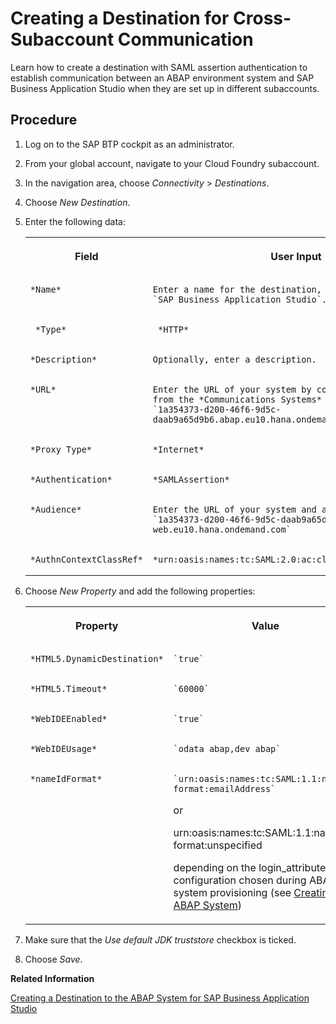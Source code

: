 <!-- loio7d58ebac25164c5b8083647dd4b63d88 -->

# Creating a Destination for Cross-Subaccount Communication

Learn how to create a destination with SAML assertion authentication to establish communication between an ABAP environment system and SAP Business Application Studio when they are set up in different subaccounts.



## Procedure

1.  Log on to the SAP BTP cockpit as an administrator.

2.  From your global account, navigate to your Cloud Foundry subaccount.

3.  In the navigation area, choose *Connectivity* \> *Destinations*.

4.  Choose *New Destination*.

5.  Enter the following data:


    <table>
    <tr>
    <th valign="top">

    Field


    
    </th>
    <th valign="top">

    User Input


    
    </th>
    </tr>
    <tr>
    <td valign="top">
    
        *Name*


    
    </td>
    <td valign="top">
    
        Enter a name for the destination, for example `SAP_Business_Application_Studio`.


    
    </td>
    </tr>
    <tr>
    <td valign="top">
    
         *Type* 


    
    </td>
    <td valign="top">
    
         *HTTP* 


    
    </td>
    </tr>
    <tr>
    <td valign="top">
    
        *Description*


    
    </td>
    <td valign="top">
    
        Optionally, enter a description.


    
    </td>
    </tr>
    <tr>
    <td valign="top">
    
        *URL*


    
    </td>
    <td valign="top">
    
        Enter the URL of your system by copying the *Host Name* from the *Communications Systems* app, for example `1a354373-d200-46f6-9d5c-daab9a65d9b6.abap.eu10.hana.ondemand.com` 


    
    </td>
    </tr>
    <tr>
    <td valign="top">
    
        *Proxy Type*


    
    </td>
    <td valign="top">
    
        *Internet*


    
    </td>
    </tr>
    <tr>
    <td valign="top">
    
        *Authentication*


    
    </td>
    <td valign="top">
    
        *SAMLAssertion​*


    
    </td>
    </tr>
    <tr>
    <td valign="top">
    
        *Audience*


    
    </td>
    <td valign="top">
    
        Enter the URL of your system and add `-web` as follows `1a354373-d200-46f6-9d5c-daab9a65d9b6.abap-web.eu10.hana.ondemand.com`


    
    </td>
    </tr>
    <tr>
    <td valign="top">
    
        *AuthnContextClassRef*


    
    </td>
    <td valign="top">
    
        *urn:oasis:names:tc:SAML:2.0:ac:classes:PreviousSession*


    
    </td>
    </tr>
    </table>
    
6.  Choose *New Property* and add the following properties:


    <table>
    <tr>
    <th valign="top">

    Property


    
    </th>
    <th valign="top">

    Value


    
    </th>
    </tr>
    <tr>
    <td valign="top">
    
        *HTML5.DynamicDestination*


    
    </td>
    <td valign="top">
    
        `true`


    
    </td>
    </tr>
    <tr>
    <td valign="top">
    
        *HTML5.Timeout*​


    
    </td>
    <td valign="top">
    
        `60000`


    
    </td>
    </tr>
    <tr>
    <td valign="top">
    
        *WebIDEEnabled*


    
    </td>
    <td valign="top">
    
        `true`


    
    </td>
    </tr>
    <tr>
    <td valign="top">
    
        *WebIDEUsage*


    
    </td>
    <td valign="top">
    
        `odata_abap,dev_abap`


    
    </td>
    </tr>
    <tr>
    <td valign="top">
    
        *nameIdFormat*


    
    </td>
    <td valign="top">
    
        `urn:oasis:names:tc:SAML:1.1:nameid-format:emailAddress`

    or

    urn:oasis:names:tc:SAML:1.1:nameid-format:unspecified

    depending on the login\_attribute configuration chosen during ABAP system provisioning \(see [Creating ABAP System](https://help.sap.com/docs/btp/sap-business-technology-platform/creating-abap-system?version=Cloud)\)


    
    </td>
    </tr>
    </table>
    
7.  Make sure that the *Use default JDK truststore* checkbox is ticked.

8.  Choose *Save*.


**Related Information**  


[Creating a Destination to the ABAP System for SAP Business Application Studio](creating-a-destination-to-the-abap-system-for-sap-business-application-studio-e597948.md "Learn how to set up a destination in the same Cloud Foundry subaccount in which you have subscribed to SAP Business Application Studio to establish communication between the ABAP environment and SAP Business Application Studio.")

